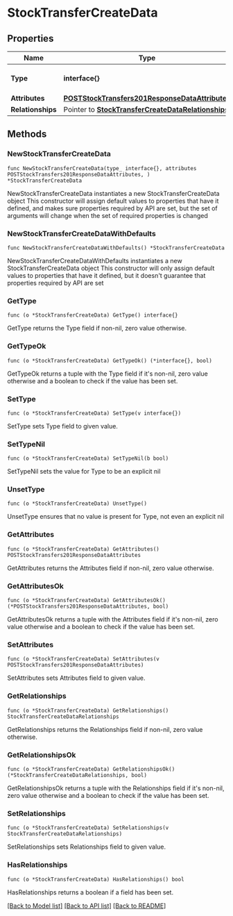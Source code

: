 # StockTransferCreateData

## Properties

Name | Type | Description | Notes
------------ | ------------- | ------------- | -------------
**Type** | **interface{}** | The resource&#39;s type | 
**Attributes** | [**POSTStockTransfers201ResponseDataAttributes**](POSTStockTransfers201ResponseDataAttributes.md) |  | 
**Relationships** | Pointer to [**StockTransferCreateDataRelationships**](StockTransferCreateDataRelationships.md) |  | [optional] 

## Methods

### NewStockTransferCreateData

`func NewStockTransferCreateData(type_ interface{}, attributes POSTStockTransfers201ResponseDataAttributes, ) *StockTransferCreateData`

NewStockTransferCreateData instantiates a new StockTransferCreateData object
This constructor will assign default values to properties that have it defined,
and makes sure properties required by API are set, but the set of arguments
will change when the set of required properties is changed

### NewStockTransferCreateDataWithDefaults

`func NewStockTransferCreateDataWithDefaults() *StockTransferCreateData`

NewStockTransferCreateDataWithDefaults instantiates a new StockTransferCreateData object
This constructor will only assign default values to properties that have it defined,
but it doesn't guarantee that properties required by API are set

### GetType

`func (o *StockTransferCreateData) GetType() interface{}`

GetType returns the Type field if non-nil, zero value otherwise.

### GetTypeOk

`func (o *StockTransferCreateData) GetTypeOk() (*interface{}, bool)`

GetTypeOk returns a tuple with the Type field if it's non-nil, zero value otherwise
and a boolean to check if the value has been set.

### SetType

`func (o *StockTransferCreateData) SetType(v interface{})`

SetType sets Type field to given value.


### SetTypeNil

`func (o *StockTransferCreateData) SetTypeNil(b bool)`

 SetTypeNil sets the value for Type to be an explicit nil

### UnsetType
`func (o *StockTransferCreateData) UnsetType()`

UnsetType ensures that no value is present for Type, not even an explicit nil
### GetAttributes

`func (o *StockTransferCreateData) GetAttributes() POSTStockTransfers201ResponseDataAttributes`

GetAttributes returns the Attributes field if non-nil, zero value otherwise.

### GetAttributesOk

`func (o *StockTransferCreateData) GetAttributesOk() (*POSTStockTransfers201ResponseDataAttributes, bool)`

GetAttributesOk returns a tuple with the Attributes field if it's non-nil, zero value otherwise
and a boolean to check if the value has been set.

### SetAttributes

`func (o *StockTransferCreateData) SetAttributes(v POSTStockTransfers201ResponseDataAttributes)`

SetAttributes sets Attributes field to given value.


### GetRelationships

`func (o *StockTransferCreateData) GetRelationships() StockTransferCreateDataRelationships`

GetRelationships returns the Relationships field if non-nil, zero value otherwise.

### GetRelationshipsOk

`func (o *StockTransferCreateData) GetRelationshipsOk() (*StockTransferCreateDataRelationships, bool)`

GetRelationshipsOk returns a tuple with the Relationships field if it's non-nil, zero value otherwise
and a boolean to check if the value has been set.

### SetRelationships

`func (o *StockTransferCreateData) SetRelationships(v StockTransferCreateDataRelationships)`

SetRelationships sets Relationships field to given value.

### HasRelationships

`func (o *StockTransferCreateData) HasRelationships() bool`

HasRelationships returns a boolean if a field has been set.


[[Back to Model list]](../README.md#documentation-for-models) [[Back to API list]](../README.md#documentation-for-api-endpoints) [[Back to README]](../README.md)


